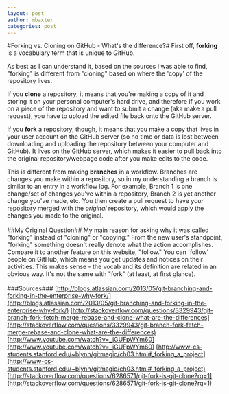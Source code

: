 ```yaml
---
layout: post
author: mbaxter
categories: post
---
```

#Forking vs. Cloning on GitHub - What's the difference?#
First off, **forking** is a vocabulary term that is unique to GitHub.

As best as I can understand it, based on the sources I was able to find, "forking" 
is different from "cloning" based on where the 'copy' of the repository lives.

If you **clone** a repository, it means that you're making a copy of it and storing 
it on your personal computer's hard drive, and therefore if you work on a piece 
of the repository and want to submit a change (aka make a pull request), 
you have to upload the edited file back onto the GitHub server.

If you **fork** a repository, though, it means that you make a copy that lives in your user account on 
the GitHub server (so no time or data is lost between downloading and uploading the repository 
between your computer and GitHub). It lives on the GitHub server, 
which makes it easier to pull back into the original repository/webpage code after you make edits to the code.

This is different from making **branches** in a workflow. Branches are changes you make within a repository, so
in my understanding a branch is similar to an entry in a workflow log. For example, Branch 1 is one change/set of changes you've
within a repository, Branch 2 is yet another change you've made, etc. You then create a pull request to have *your* repository
merged with the *original* repository, which would apply the changes you made to the original.
<br></br>
##My Original Question##
My main reason for asking why it was called 
"forking" instead of "cloning" or "copying:" From the new user's 
standpoint, "forking" something doesn't really 
denote what the action accomplishes. 
Compare it to another feature on this website, 
"follow." You can 'follow' people on GitHub, which means 
you get updates and notices on their activities. 
This makes sense - the vocab and its definition are 
related in an obvious way. It's not the same with "fork" (at least, at first glance).
<br></br>
###Sources###
[http://blogs.atlassian.com/2013/05/git-branching-and-forking-in-the-enterprise-why-fork/](http://blogs.atlassian.com/2013/05/git-branching-and-forking-in-the-enterprise-why-fork/)
[http://stackoverflow.com/questions/3329943/git-branch-fork-fetch-merge-rebase-and-clone-what-are-the-differences](http://stackoverflow.com/questions/3329943/git-branch-fork-fetch-merge-rebase-and-clone-what-are-the-differences)
[http://www.youtube.com/watch?v=_jGUFpWYm60](http://www.youtube.com/watch?v=_jGUFpWYm60)
[http://www-cs-students.stanford.edu/~blynn/gitmagic/ch03.html#_forking_a_project](http://www-cs-students.stanford.edu/~blynn/gitmagic/ch03.html#_forking_a_project)
[http://stackoverflow.com/questions/6286571/git-fork-is-git-clone?rq=1](http://stackoverflow.com/questions/6286571/git-fork-is-git-clone?rq=1)

